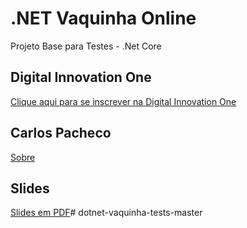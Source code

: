 # .NET Vaquinha Online
Projeto Base para Testes - .Net Core  

## Digital Innovation One
[Clique aqui para se inscrever na Digital Innovation One](https://digitalinnovation.one/sign-up?ref=H395IYS4Z6)  

## Carlos Pacheco
[Sobre](https://sobre.pacbel.com.br)  

## Slides
[Slides em PDF](TesteNetCore.pdf)# dotnet-vaquinha-tests-master

